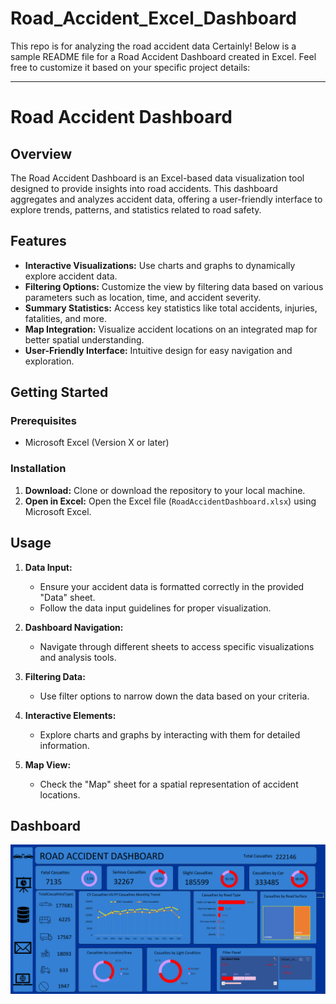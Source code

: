 
# Road_Accident_Excel_Dashboard
This repo is for analyzing the road accident data
Certainly! Below is a sample README file for a Road Accident Dashboard created in Excel. Feel free to customize it based on your specific project details:

---

# Road Accident Dashboard

## Overview

The Road Accident Dashboard is an Excel-based data visualization tool designed to provide insights into road accidents. This dashboard aggregates and analyzes accident data, offering a user-friendly interface to explore trends, patterns, and statistics related to road safety.

## Features

- **Interactive Visualizations:** Use charts and graphs to dynamically explore accident data.
- **Filtering Options:** Customize the view by filtering data based on various parameters such as location, time, and accident severity.
- **Summary Statistics:** Access key statistics like total accidents, injuries, fatalities, and more.
- **Map Integration:** Visualize accident locations on an integrated map for better spatial understanding.
- **User-Friendly Interface:** Intuitive design for easy navigation and exploration.

## Getting Started

### Prerequisites

- Microsoft Excel (Version X or later)

### Installation

1. **Download:** Clone or download the repository to your local machine.
2. **Open in Excel:** Open the Excel file (`RoadAccidentDashboard.xlsx`) using Microsoft Excel.

## Usage

1. **Data Input:**
   - Ensure your accident data is formatted correctly in the provided "Data" sheet.
   - Follow the data input guidelines for proper visualization.

2. **Dashboard Navigation:**
   - Navigate through different sheets to access specific visualizations and analysis tools.

3. **Filtering Data:**
   - Use filter options to narrow down the data based on your criteria.

4. **Interactive Elements:**
   - Explore charts and graphs by interacting with them for detailed information.

5. **Map View:**
   - Check the "Map" sheet for a spatial representation of accident locations.

## Dashboard
![Dashboard](https://github.com/hardik-4622/Road-Accident-Analysis/blob/main/289476215-80e972e7-8dda-4202-bed3-b405fc76ae24.png)


